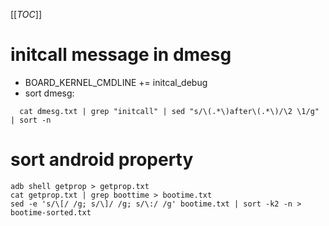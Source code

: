 [[_TOC_]]


# initcall message in dmesg
- BOARD_KERNEL_CMDLINE += initcal_debug
- sort dmesg:
```
  cat dmesg.txt | grep "initcall" | sed "s/\(.*\)after\(.*\)/\2 \1/g" | sort -n
```

# sort android property
```
adb shell getprop > getprop.txt 
cat getprop.txt | grep boottime > bootime.txt 
sed -e 's/\[/ /g; s/\]/ /g; s/\:/ /g' bootime.txt | sort -k2 -n > bootime-sorted.txt
```